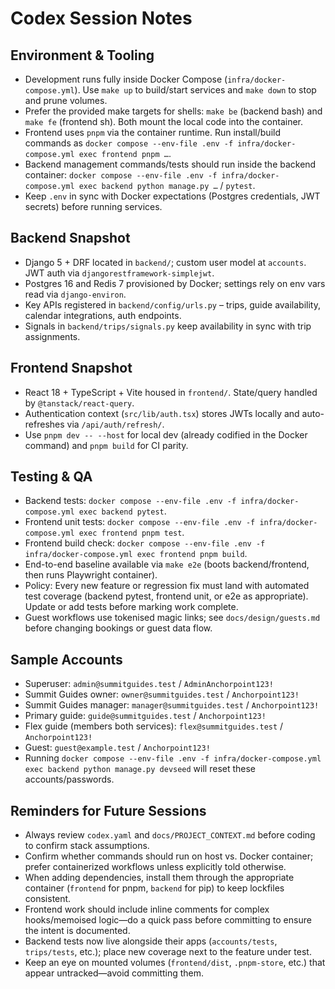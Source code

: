 # Codex Session Notes

## Environment & Tooling
- Development runs fully inside Docker Compose (`infra/docker-compose.yml`). Use `make up` to build/start services and `make down` to stop and prune volumes.
- Prefer the provided make targets for shells: `make be` (backend bash) and `make fe` (frontend sh). Both mount the local code into the container.
- Frontend uses `pnpm` via the container runtime. Run install/build commands as `docker compose --env-file .env -f infra/docker-compose.yml exec frontend pnpm …`.
- Backend management commands/tests should run inside the backend container: `docker compose --env-file .env -f infra/docker-compose.yml exec backend python manage.py …` / `pytest`.
- Keep `.env` in sync with Docker expectations (Postgres credentials, JWT secrets) before running services.

## Backend Snapshot
- Django 5 + DRF located in `backend/`; custom user model at `accounts`. JWT auth via `djangorestframework-simplejwt`.
- Postgres 16 and Redis 7 provisioned by Docker; settings rely on env vars read via `django-environ`.
- Key APIs registered in `backend/config/urls.py` – trips, guide availability, calendar integrations, auth endpoints.
- Signals in `backend/trips/signals.py` keep availability in sync with trip assignments.

## Frontend Snapshot
- React 18 + TypeScript + Vite housed in `frontend/`. State/query handled by `@tanstack/react-query`.
- Authentication context (`src/lib/auth.tsx`) stores JWTs locally and auto-refreshes via `/api/auth/refresh/`.
- Use `pnpm dev -- --host` for local dev (already codified in the Docker command) and `pnpm build` for CI parity.

## Testing & QA
- Backend tests: `docker compose --env-file .env -f infra/docker-compose.yml exec backend pytest`.
- Frontend unit tests: `docker compose --env-file .env -f infra/docker-compose.yml exec frontend pnpm test`.
- Frontend build check: `docker compose --env-file .env -f infra/docker-compose.yml exec frontend pnpm build`.
- End-to-end baseline available via `make e2e` (boots backend/frontend, then runs Playwright container).
- Policy: Every new feature or regression fix must land with automated test coverage (backend pytest, frontend unit, or e2e as appropriate). Update or add tests before marking work complete.
- Guest workflows use tokenised magic links; see `docs/design/guests.md` before changing bookings or guest data flow.

## Sample Accounts
- Superuser: `admin@summitguides.test` / `AdminAnchorpoint123!`
- Summit Guides owner: `owner@summitguides.test` / `Anchorpoint123!`
- Summit Guides manager: `manager@summitguides.test` / `Anchorpoint123!`
- Primary guide: `guide@summitguides.test` / `Anchorpoint123!`
- Flex guide (members both services): `flex@summitguides.test` / `Anchorpoint123!`
- Guest: `guest@example.test` / `Anchorpoint123!`
- Running `docker compose --env-file .env -f infra/docker-compose.yml exec backend python manage.py devseed`
  will reset these accounts/passwords.

## Reminders for Future Sessions
- Always review `codex.yaml` and `docs/PROJECT_CONTEXT.md` before coding to confirm stack assumptions.
- Confirm whether commands should run on host vs. Docker container; prefer containerized workflows unless explicitly told otherwise.
- When adding dependencies, install them through the appropriate container (`frontend` for pnpm, `backend` for pip) to keep lockfiles consistent.
- Frontend work should include inline comments for complex hooks/memoised logic—do a quick pass before committing to ensure the intent is documented.
- Backend tests now live alongside their apps (`accounts/tests`, `trips/tests`, etc.); place new coverage next to the feature under test.
- Keep an eye on mounted volumes (`frontend/dist`, `.pnpm-store`, etc.) that appear untracked—avoid committing them.
